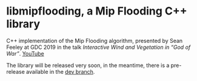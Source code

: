 # libmipflooding, a Mip Flooding C++ library

C++ implementation of the Mip Flooding algorithm, presented by Sean Feeley at GDC 2019 in the talk 
_Interactive Wind and Vegetation in “God of War”_. [YouTube](https://www.youtube.com/watch?v=MKX45_riWQA&t=2954s)

The library will be released very soon, in the meantime, there is a pre-release available in the [dev branch](https://github.com/Level3Manatee/libmipflooding/tree/dev). 